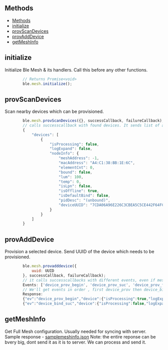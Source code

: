 ## Methods

- [Methods](#methods)
- [initialize](#initialize)
- [provScanDevices](#provscandevices)
- [provAddDevice](#provadddevice)
- [getMeshInfo](#getmeshinfo)

## initialize
Initialize Ble Mesh & its handlers. Call this before any other functions. 
```JavaScript
        // Returns Promise<void>
        ble.mesh.initialize();
```

## provScanDevices
Scan nearby devices which can be provisioned. 
```JavaScript
        ble.mesh.provScanDevices({}, successCallback, failureCallback);
        // calls successcallback with found devices. It sends list of all mesh devices and times out after 15 seconds. 
        {
            "devices": [
                {
                    "isProcessing": false,
                    "logExpand": false,
                    "nodeInfo": {
                        "meshAddress": -1,
                        "macAddress": "A4:C1:38:BB:1E:6C",
                        "elementCnt": 0,
                        "bound": false,
                        "lum": 100,
                        "temp": 0,
                        "isLpn": false,
                        "isOffline": true,
                        "isDefaultBind": false,
                        "pidDesc": "(unbound)",
                        "deviceUUID": "7CDA06A96E226C3CBEA5C5CE442F64FC"
                    }
                }
            ]
        }
```
## provAddDevice
Provision a selected device. Send UUID of the device which needs to be provisioned. 
```JavaScript
        ble.mesh.provadddevice({
            uuid: UUID
        }, successCallback, failureCallback);
        // it calls successcallbacks with different events, even if mesh provisioning fails or binding fails. With event type. 
        Events: ['device_prov_begin', 'device_prov_suc', 'device_prov_fail', 'device_bind_suc', 'device_bind_fail']
        // We'll get events in order , first device_prov then device_bind. 
        Response: 
        {"ev":"device_prov_begin","device":{"isProcessing":true,"logExpand":false,"nodeInfo":{"meshAddress":6,"macAddress":"A4:C1:38:BB:1E:6C","elementCnt":0,"bound":false,"lum":100,"temp":0,"isLpn":false,"isOffline":true,"isDefaultBind":false,"pidDesc":"(unbound)","deviceUUID":"7CDA06A96E226C3CBEA5C5CE442F64FC"}}}
        {"ev":"device_bind_suc","device":{"isProcessing":false,"logExpand":false,"nodeInfo":{"meshAddress":6,"macAddress":"A4:C1:38:BB:1E:6C","elementCnt":2,"bound":true,"lum":100,"temp":0,"isLpn":false,"isOffline":true,"isDefaultBind":false,"pidDesc":"cid-1102 pid-0100","deviceUUID":"7CDA06A96E226C3CBEA5C5CE442F64FC","deviceKey":"AE023B27FF34E7321F6212187D942C35","netKeyIdxes":[0]}}}

```

## getMeshInfo
Get Full Mesh configuration. Usually needed for syncing with server. Sample response - [samplemeshinfo.json](meshdemo/samplemeshinfo.json)
Note: the entire reponse can be bvery big, dont send it as it is to server. We can process and send it. 
